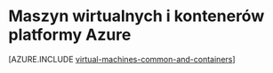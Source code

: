 <properties 
    pageTitle="Maszyn wirtualnych i kontenerów | Microsoft Azure" 
    description="W tym artykule opisano maszyn wirtualnych, Docker i Linux oraz kontenerów i ich zastosowania w grupach po każdej z nich w Azure, łącznie z korzyści i scenariusze, w których każde podejście sprawdza się dobrze." 
    services="virtual-machines-linux" 
    documentationCenter="virtual-machines" 
    authors="squillace" 
    manager="timlt"
    tags="azure-resource-manager,azure-service-management" 
/>
    

<tags 
    ms.service="virtual-machines-linux" 
    ms.devlang="na" 
    ms.topic="article" 
    ms.tgt_pltfrm="vm-linux"
    ms.workload="infrastructure" 
    ms.date="08/23/2016" 
    ms.author="rasquill" 
/>


# <a name="virtual-machines-and-containers-in-azure"></a>Maszyn wirtualnych i kontenerów platformy Azure

[AZURE.INCLUDE [virtual-machines-common-and-containers](../../includes/virtual-machines-common-containers.md)]
